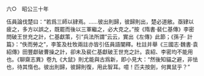六○　昭公三十年

伍員論伐楚曰：“若爲三師以肄焉。……彼出則歸，彼歸則出，楚必道敝。亟肄以疲之，多方以誤之，既罷而後以三軍繼之，必大克之。”按《隋書·裴仁基傳》李密問破王世充之計，仁基獻策，引“兵法所謂”云云，實出《左傳》此節；《孫子·
計篇》：“佚而勞之”，李筌及杜牧兩註亦皆引伍員語闡釋。杜註并舉《三國志·魏書·袁紹傳》田豐獻破曹操之計，卻未及裴仁基獻破王世充之計。袁紹、李密均不能用也。《聊齋志異》卷九《大鼠》則尤能與古爲新，即小見大：“然後知貓之避，非怯也，待其惰也。彼出則歸，彼歸則復，用此智耳。噫！匹夫按劍，何異鼠乎？”